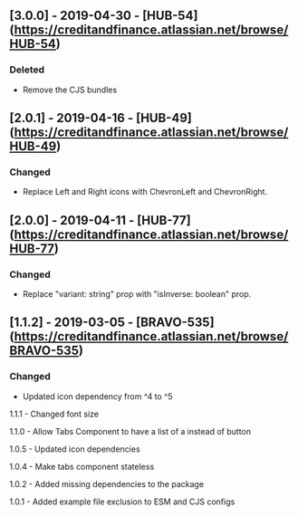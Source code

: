 ## [3.0.0] - 2019-04-30 - [HUB-54] (https://creditandfinance.atlassian.net/browse/HUB-54)
 
### Deleted
- Remove the CJS bundles

## [2.0.1] - 2019-04-16 - [HUB-49] (https://creditandfinance.atlassian.net/browse/HUB-49)
 
### Changed
- Replace Left and Right icons with ChevronLeft and ChevronRight.

## [2.0.0] - 2019-04-11 - [HUB-77] (https://creditandfinance.atlassian.net/browse/HUB-77)
 
### Changed
- Replace "variant: string" prop with "isInverse: boolean" prop.

## [1.1.2] - 2019-03-05 - [BRAVO-535] (https://creditandfinance.atlassian.net/browse/BRAVO-535)
 
### Changed
- Updated icon dependency from ^4 to ^5

1.1.1 - Changed font size

1.1.0 - Allow Tabs Component to have a list of a instead of button

1.0.5 - Updated icon dependencies

1.0.4 - Make tabs component stateless

1.0.2 - Added missing dependencies to the package

1.0.1 - Added example file exclusion to ESM and CJS configs